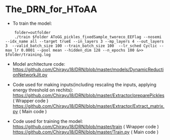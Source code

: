 # The_DRN_for_HToAA
- To train the model:
```
    folder=outfolder
    ./train $folder AToGG_pickles_fixedSample_tworeco_EEFlag --nosemi --idx_name all --target trueE --in_layers 3 --mp_layers 4 --out_layers 3  --valid_batch_size 100 --train_batch_size 100  --lr_sched Cyclic --max_lr 0.0001 --pool mean --hidden_dim 128 --n_epochs 100 &>> $folder/training.log
```

- Model architecture code:
https://github.com/Chirayu18/DRN/blob/master/models/DynamicReductionNetworkJit.py

- Code used for making inputs(including rescaling the inputs, applying energy threshold on rechits):
https://github.com/Chirayu18/DRN/blob/master/Extractor/preparePickles ( Wrapper code )
https://github.com/Chirayu18/DRN/blob/master/Extractor/Extract_matrix.py ( Main code )

- Code used for training the model:
https://github.com/Chirayu18/DRN/blob/master/train ( Wrapper code )
https://github.com/Chirayu18/DRN/blob/master/Train.py ( Main code )
